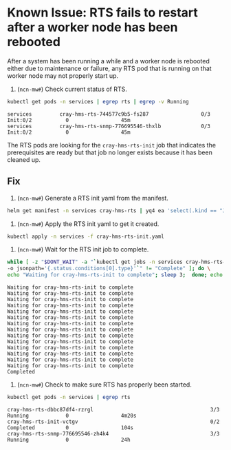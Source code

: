 # Known Issue: RTS fails to restart after a worker node has been rebooted

After a system has been running a while and a worker node is rebooted either due to maintenance or
failure, any RTS pod that is running on that worker node may not properly start up.

1. (`ncn-mw#`) Check current status of RTS.

```bash
kubectl get pods -n services | egrep rts | egrep -v Running
```
```text
services         cray-hms-rts-744577c9b5-fs287                 0/3     Init:0/2           0                 45m
services         cray-hms-rts-snmp-776695546-thxlb             0/3     Init:0/2           0                 45m
```

The RTS pods are looking for the `cray-hms-rts-init` job that indicates the prerequisites are ready
but that job no longer exists because it has been cleaned up.

## Fix

1. (`ncn-mw#`) Generate a RTS init yaml from the manifest.

```bash
helm get manifest -n services cray-hms-rts | yq4 ea 'select(.kind == "Job")' > cray-hms-rts-init.yaml
```

1. (`ncn-mw#`) Apply the RTS init yaml to get it created.

```bash
kubectl apply -n services -f cray-hms-rts-init.yaml
```

1. (`ncn-mw#`) Wait for the RTS init job to complete.

```bash
while [ -z "$DONT_WAIT" -a "`kubectl get jobs -n services cray-hms-rts-init \
-o jsonpath='{.status.conditions[0].type}'`" != "Complete" ]; do \
echo "Waiting for cray-hms-rts-init to complete"; sleep 3;  done; echo "Completed";
```

```text
Waiting for cray-hms-rts-init to complete
Waiting for cray-hms-rts-init to complete
Waiting for cray-hms-rts-init to complete
Waiting for cray-hms-rts-init to complete
Waiting for cray-hms-rts-init to complete
Waiting for cray-hms-rts-init to complete
Waiting for cray-hms-rts-init to complete
Waiting for cray-hms-rts-init to complete
Waiting for cray-hms-rts-init to complete
Waiting for cray-hms-rts-init to complete
Waiting for cray-hms-rts-init to complete
Waiting for cray-hms-rts-init to complete
Waiting for cray-hms-rts-init to complete
Waiting for cray-hms-rts-init to complete
Completed
```

1. (`ncn-mw#`) Check to make sure RTS has properly been started.

```bash
kubectl get pods -n services | egrep rts
```

```text
cray-hms-rts-dbbc87df4-rzrgl                                      3/3     Running            0                 4m20s
cray-hms-rts-init-vctgv                                           0/2     Completed          0                 104s
cray-hms-rts-snmp-776695546-zh4k4                                 3/3     Running            0                 24h
```
